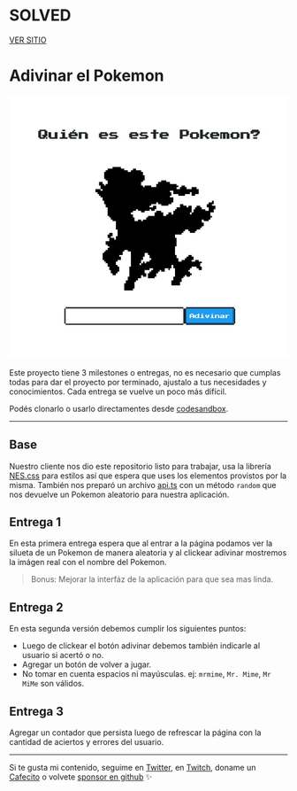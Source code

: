 # SOLVED

[VER SITIO](https://quien-es-ese-pokemon-app.netlify.app/)

# Adivinar el Pokemon

![01](./assets/screenshot-0.jpg)

Este proyecto tiene 3 milestones o entregas, no es necesario que cumplas todas para dar el proyecto por terminado, ajustalo a tus necesidades y conocimientos. Cada entrega se vuelve un poco más difícil.

Podés clonarlo o usarlo directamentes desde [codesandbox](https://codesandbox.io/s/github/goncy/interview-challenges/tree/main/guess-pokemon).

---

## Base
Nuestro cliente nos dio este repositorio listo para trabajar, usa la librería [NES.css](https://nostalgic-css.github.io/NES.css/) para estilos así que espera que uses los elementos provistos por la misma. También nos preparó un archivo [api.ts](./src/api.ts) con un método `random` que nos devuelve un Pokemon aleatorio para nuestra aplicación.

## Entrega 1
En esta primera entrega espera que al entrar a la página podamos ver la silueta de un Pokemon de manera aleatoria y al clickear adivinar mostremos la imágen real con el nombre del Pokemon.

> Bonus: Mejorar la interfáz de la aplicación para que sea mas linda.

## Entrega 2
En esta segunda versión debemos cumplir los siguientes puntos:

* Luego de clickear el botón adivinar debemos también indicarle al usuario si acertó o no.
* Agregar un botón de volver a jugar.
* No tomar en cuenta espacios ni mayúsculas. ej: `mrmime`, `Mr. Mime`, `Mr MiMe` son válidos.

## Entrega 3
Agregar un contador que persista luego de refrescar la página con la cantidad de aciertos y errores del usuario.

---
Si te gusta mi contenido, seguime en [Twitter](https://twitter.gonzalopozzo.com), en [Twitch](https://twitch.gonzalopozzo.com), doname un [Cafecito](https://cafecito.gonzalopozzo.com) o volvete [sponsor en github](https://github.com/sponsors/goncy) ✨
